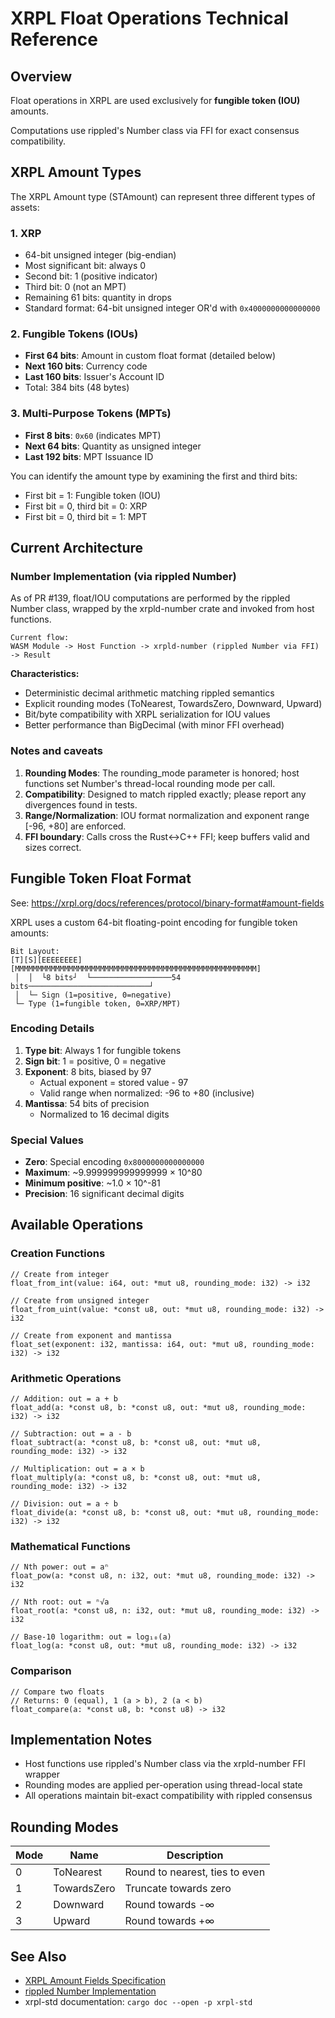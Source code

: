# XRPL Float Operations Technical Reference

## Overview

Float operations in XRPL are used exclusively for **fungible token (IOU)** amounts.

Computations use rippled's Number class via FFI for exact consensus compatibility.


## XRPL Amount Types

The XRPL Amount type (STAmount) can represent three different types of assets:

### 1. XRP
- 64-bit unsigned integer (big-endian)
- Most significant bit: always 0
- Second bit: 1 (positive indicator)
- Third bit: 0 (not an MPT)
- Remaining 61 bits: quantity in drops
- Standard format: 64-bit unsigned integer OR'd with `0x4000000000000000`

### 2. Fungible Tokens (IOUs)
- **First 64 bits**: Amount in custom float format (detailed below)
- **Next 160 bits**: Currency code
- **Last 160 bits**: Issuer's Account ID
- Total: 384 bits (48 bytes)

### 3. Multi-Purpose Tokens (MPTs)
- **First 8 bits**: `0x60` (indicates MPT)
- **Next 64 bits**: Quantity as unsigned integer
- **Last 192 bits**: MPT Issuance ID

You can identify the amount type by examining the first and third bits:
- First bit = 1: Fungible token (IOU)
- First bit = 0, third bit = 0: XRP
- First bit = 0, third bit = 1: MPT

## Current Architecture

### Number Implementation (via rippled Number)

As of PR #139, float/IOU computations are performed by the rippled Number class, wrapped by the xrpld-number crate and invoked from host functions.

```text
Current flow:
WASM Module -> Host Function -> xrpld-number (rippled Number via FFI) -> Result
```

**Characteristics:**
- Deterministic decimal arithmetic matching rippled semantics
- Explicit rounding modes (ToNearest, TowardsZero, Downward, Upward)
- Bit/byte compatibility with XRPL serialization for IOU values
- Better performance than BigDecimal (with minor FFI overhead)

### Notes and caveats

1. **Rounding Modes**: The rounding_mode parameter is honored; host functions set Number's thread-local rounding mode per call.
2. **Compatibility**: Designed to match rippled exactly; please report any divergences found in tests.
3. **Range/Normalization**: IOU format normalization and exponent range [-96, +80] are enforced.
4. **FFI boundary**: Calls cross the Rust<->C++ FFI; keep buffers valid and sizes correct.

## Fungible Token Float Format

See: <https://xrpl.org/docs/references/protocol/binary-format#amount-fields>

XRPL uses a custom 64-bit floating-point encoding for fungible token amounts:

```text
Bit Layout:
[T][S][EEEEEEEE][MMMMMMMMMMMMMMMMMMMMMMMMMMMMMMMMMMMMMMMMMMMMMMMMMMMMMM]
 │  │  └8 bits┘  └──────────────────54 bits───────────────────────────┘
 │  └─ Sign (1=positive, 0=negative)
 └─ Type (1=fungible token, 0=XRP/MPT)
```

### Encoding Details

1. **Type bit**: Always 1 for fungible tokens
2. **Sign bit**: 1 = positive, 0 = negative
3. **Exponent**: 8 bits, biased by 97
   - Actual exponent = stored value - 97
   - Valid range when normalized: -96 to +80 (inclusive)
4. **Mantissa**: 54 bits of precision
   - Normalized to 16 decimal digits

### Special Values

- **Zero**: Special encoding `0x8000000000000000`
- **Maximum**: ~9.999999999999999 × 10^80
- **Minimum positive**: ~1.0 × 10^-81
- **Precision**: 16 significant decimal digits

## Available Operations

### Creation Functions

```rust,ignore
// Create from integer
float_from_int(value: i64, out: *mut u8, rounding_mode: i32) -> i32

// Create from unsigned integer
float_from_uint(value: *const u8, out: *mut u8, rounding_mode: i32) -> i32

// Create from exponent and mantissa
float_set(exponent: i32, mantissa: i64, out: *mut u8, rounding_mode: i32) -> i32
```

### Arithmetic Operations

```rust,ignore
// Addition: out = a + b
float_add(a: *const u8, b: *const u8, out: *mut u8, rounding_mode: i32) -> i32

// Subtraction: out = a - b
float_subtract(a: *const u8, b: *const u8, out: *mut u8, rounding_mode: i32) -> i32

// Multiplication: out = a × b
float_multiply(a: *const u8, b: *const u8, out: *mut u8, rounding_mode: i32) -> i32

// Division: out = a ÷ b
float_divide(a: *const u8, b: *const u8, out: *mut u8, rounding_mode: i32) -> i32
```

### Mathematical Functions

```rust,ignore
// Nth power: out = aⁿ
float_pow(a: *const u8, n: i32, out: *mut u8, rounding_mode: i32) -> i32

// Nth root: out = ⁿ√a
float_root(a: *const u8, n: i32, out: *mut u8, rounding_mode: i32) -> i32

// Base-10 logarithm: out = log₁₀(a)
float_log(a: *const u8, out: *mut u8, rounding_mode: i32) -> i32
```

### Comparison

```rust,ignore
// Compare two floats
// Returns: 0 (equal), 1 (a > b), 2 (a < b)
float_compare(a: *const u8, b: *const u8) -> i32
```


## Implementation Notes

- Host functions use rippled's Number class via the xrpld-number FFI wrapper
- Rounding modes are applied per-operation using thread-local state
- All operations maintain bit-exact compatibility with rippled consensus

## Rounding Modes

| Mode | Name | Description |
|------|------|-------------|
| 0 | ToNearest | Round to nearest, ties to even |
| 1 | TowardsZero | Truncate towards zero |
| 2 | Downward | Round towards -∞ |
| 3 | Upward | Round towards +∞ |

## See Also

- [XRPL Amount Fields Specification](https://xrpl.org/docs/references/protocol/binary-format#amount-fields)
- [rippled Number Implementation](https://github.com/XRPLF/rippled/blob/develop/src/ripple/basics/Number.h)
- xrpl-std documentation: `cargo doc --open -p xrpl-std`
